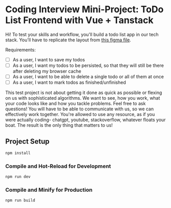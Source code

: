 # Coding Interview Mini-Project: ToDo List Frontend with Vue + Tanstack

Hi! To test your skills and workflow, you'll build a todo list app in our tech stack.
You'll have to replicate the layout from [this figma file](https://www.figma.com/file/6AanWQBI0Xr50RorsHPHS3/Coding-Interview-Project-TODO-Design-file?type=design&node-id=0%3A1&mode=design&t=hCEwrNy2O0Lavetc-1).

Requirements:
- [ ] As a user, I want to save my todos 
- [ ] As a user, I want my todos to be persisted, so that they will still be there after deleting my browser cache 
- [ ] As a user, I want to be able to delete a single todo or all of them at once 
- [ ] As a user, I want to mark todos as finished/unfinished

This test project is not about getting it done as quick as possible or flexing on us with sophisticated algorithms. We want to see, how you work, what your code looks like and how you tackle problems. Feel free to ask questions! You will have to be able to communicate with us, so we can effectively work together. 
You're allowed to use any resource, as if you were actually coding- chatgpt, youtube, stackoverflow, whatever floats your boat. The result is the only thing that matters to us!

## Project Setup

```sh
npm install
```

### Compile and Hot-Reload for Development

```sh
npm run dev
```

### Compile and Minify for Production

```sh
npm run build
```

